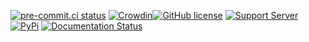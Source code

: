 [![pre-commit.ci status](https://results.pre-commit.ci/badge/github/Drapersniper/PyLavCog-Shared/master.svg)](https://results.pre-commit.ci/latest/github/Drapersniper/PyLavCog-Shared/master)
[![Crowdin](https://badges.crowdin.net/pylavcogs-shared/localized.svg)](https://crowdin.com/project/pylavcogs-shared)[![GitHub license](https://img.shields.io/github/license/Drapersniper/PyLavCog-Shared.svg)](https://github.com/Drapersniper/PyLavCog-Shared/blob/master/LICENSE)
[![Support Server](https://img.shields.io/discord/970987707834720266)](https://discord.com/invite/Sjh2TSCYQB)
[![PyPi](https://img.shields.io/pypi/v/pylavcogs-shared?style=plastic)](https://pypi.org/project/pylavcogs-shared/)
[![Documentation Status](https://readthedocs.org/projects/pylavcog-shared/badge/?version=latest)](https://pylavcog-shared.readthedocs.io/en/latest/?badge=latest)

